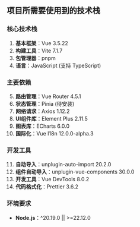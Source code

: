 ## 项目所需要使用到的技术栈

### 核心技术栈

1. **基本框架**：Vue 3.5.22
2. **构建工具**：Vite 7.1.7
3. **包管理器**：pnpm
4. **语言**：JavaScript (支持 TypeScript)

### 主要依赖

5. **路由管理**：Vue Router 4.5.1
6. **状态管理**：Pinia (待安装)
7. **网络请求**：Axios 1.12.2
8. **UI组件库**：Element Plus 2.11.5
9. **图表库**：ECharts 6.0.0
10. **国际化**：Vue I18n 12.0.0-alpha.3

### 开发工具

11. **自动导入**：unplugin-auto-import 20.2.0
12. **组件自动导入**：unplugin-vue-components 30.0.0
13. **开发工具**：Vue DevTools 8.0.2
14. **代码格式化**：Prettier 3.6.2

### 环境要求

- **Node.js**：^20.19.0 || >=22.12.0
